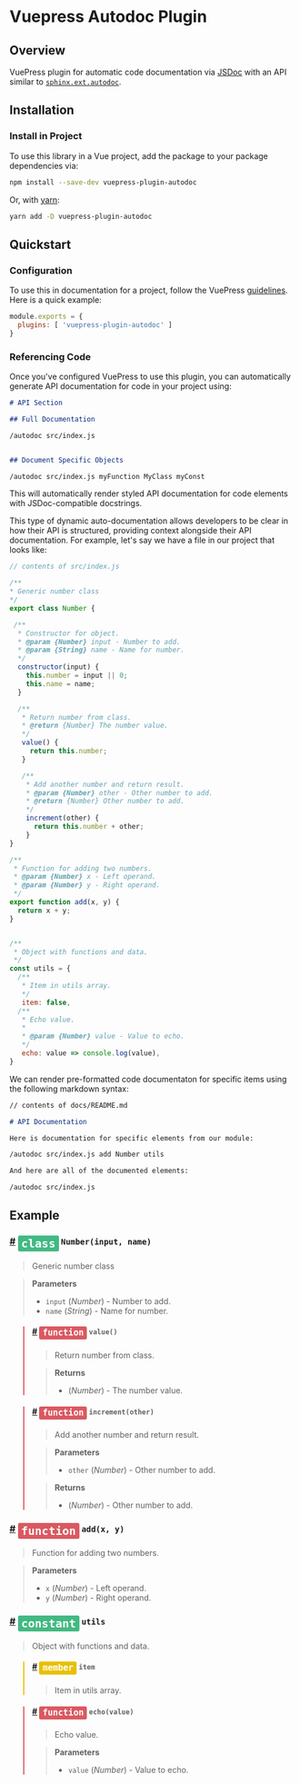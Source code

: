 # Vuepress Autodoc Plugin

## Overview

VuePress plugin for automatic code documentation via [JSDoc](https://jsdoc.app/) with an API similar to [`sphinx.ext.autodoc`](http://www.sphinx-doc.org/en/master/usage/extensions/autodoc.html).


## Installation

### Install in Project

To use this library in a Vue project, add the package to your package dependencies via:

```bash
npm install --save-dev vuepress-plugin-autodoc
```

Or, with [yarn](https://yarnpkg.com/):

```bash
yarn add -D vuepress-plugin-autodoc
```


## Quickstart

### Configuration

To use this in documentation for a project, follow the VuePress [guidelines](https://vuepress.vuejs.org/plugin/using-a-plugin.html#use-plugins-from-a-dependency). Here is a quick example:

```javascript
module.exports = {
  plugins: [ 'vuepress-plugin-autodoc' ]
}
```

### Referencing Code

Once you've configured VuePress to use this plugin, you can automatically generate API documentation for code in your project using:


```markdown
# API Section

## Full Documentation

/autodoc src/index.js


## Document Specific Objects

/autodoc src/index.js myFunction MyClass myConst

```

This will automatically render styled API documentation for code elements with JSDoc-compatible docstrings.

This type of dynamic auto-documentation allows developers to be clear in how their API is structured, providing context alongside their API documentation. For example, let's say we have a file in our project that looks like:

```javascript
// contents of src/index.js

/**
* Generic number class
*/
export class Number {

 /**
  * Constructor for object.
  * @param {Number} input - Number to add.
  * @param {String} name - Name for number.
  */
  constructor(input) {
    this.number = input || 0;
    this.name = name;
  }

  /**
   * Return number from class.
   * @return {Number} The number value.
   */
   value() {
     return this.number;
   }

   /**
    * Add another number and return result.
    * @param {Number} other - Other number to add.
    * @return {Number} Other number to add.
    */
    increment(other) {
      return this.number + other;
    }
}

/**
 * Function for adding two numbers.
 * @param {Number} x - Left operand.
 * @param {Number} y - Right operand.
 */
export function add(x, y) {
  return x + y;
}


/**
 * Object with functions and data.
 */
const utils = {
  /**
   * Item in utils array.
   */
   item: false,
  /**
   * Echo value.
   *
   * @param {Number} value - Value to echo.
   */
   echo: value => console.log(value),
}
```

We can render pre-formatted code documentaton for specific items using the following markdown syntax:

```markdown
// contents of docs/README.md

# API Documentation

Here is documentation for specific elements from our module:

/autodoc src/index.js add Number utils

And here are all of the documented elements:

/autodoc src/index.js

```

## Example

<div class="autodoc">
<h3 id="Number">
 <a href="#Number" class="header-anchor">#</a>
 <span class="badge tip" style="vertical-align: top;">class</span>
 <code>Number(input, name)</code>
</h3>
<blockquote><p>Generic number class</p></blockquote>
<blockquote>
<p><strong>Parameters</strong></p>
<ul>
<li><code>input</code> (<em>Number</em>) - Number to add.</li>
<li><code>name</code> (<em>String</em>) - Name for number.</li>
</ul>
</blockquote>
<blockquote class="scoped error">
<div class="autodoc">
<h4 id="value">
 <a href="#value" class="header-anchor">#</a>
 <span class="badge error" style="vertical-align: top;">function</span>
 <code>value()</code>
</h4>
<blockquote><p>Return number from class.</p></blockquote>
<blockquote>
<p><strong>Returns</strong></p>
<ul>
<li> (<em>Number</em>) - The number value.</li>
</ul>
</blockquote>
</div>
</blockquote>
<blockquote class="scoped error">
<div class="autodoc">
<h4 id="increment">
 <a href="#increment" class="header-anchor">#</a>
 <span class="badge error" style="vertical-align: top;">function</span>
 <code>increment(other)</code>
</h4>
<blockquote><p>Add another number and return result.</p></blockquote>
<blockquote>
<p><strong>Parameters</strong></p>
<ul>
<li><code>other</code> (<em>Number</em>) - Other number to add.</li>
</ul>
</blockquote>
<blockquote>
<p><strong>Returns</strong></p>
<ul>
<li> (<em>Number</em>) - Other number to add.</li>
</ul>
</blockquote>
</div>
</blockquote>
</div>
<div class="autodoc">
<h3 id="add">
 <a href="#add" class="header-anchor">#</a>
 <span class="badge error" style="vertical-align: top;">function</span>
 <code>add(x, y)</code>
</h3>
<blockquote><p>Function for adding two numbers.</p></blockquote>
<blockquote>
<p><strong>Parameters</strong></p>
<ul>
<li><code>x</code> (<em>Number</em>) - Left operand.</li>
<li><code>y</code> (<em>Number</em>) - Right operand.</li>
</ul>
</blockquote>
</div>
<div class="autodoc">
<h3 id="utils">
 <a href="#utils" class="header-anchor">#</a>
 <span class="badge tip" style="vertical-align: top;">constant</span>
 <code>utils</code>
</h3>
<blockquote><p>Object with functions and data.</p></blockquote>
<blockquote class="scoped warning">
<div class="autodoc">
<h4 id="item">
 <a href="#item" class="header-anchor">#</a>
 <span class="badge warning" style="vertical-align: top;">member</span>
 <code>item</code>
</h4>
<blockquote><p>Item in utils array.</p></blockquote>
</div>
</blockquote>
<blockquote class="scoped error">
<div class="autodoc">
<h4 id="echo">
 <a href="#echo" class="header-anchor">#</a>
 <span class="badge error" style="vertical-align: top;">function</span>
 <code>echo(value)</code>
</h4>
<blockquote><p>Echo value.</p></blockquote>
<blockquote>
<p><strong>Parameters</strong></p>
<ul>
<li><code>value</code> (<em>Number</em>) - Value to echo.</li>
</ul>
</blockquote>
</div>
</blockquote>
</div>

<style>
.badge {
  display: inline-block;
  font-size: 20px;
  font-family: monospace;
  height: 28px;
  line-height: 28px;
  border-radius: 3px;
  padding: 0 6px;
  color: #fff;
  background-color: #42b983;
}
.scoped .badge,
blockquote .badge {
  font-size: 15px;
  height: 23px;
  line-height: 23px;
}
.badge.warning {
  background-color: #e7c000;
}
.badge.error {
  background-color: #da5961;
}
.badge.tip {
  background-color: #42b983;
}
blockquote.scoped.warning {
  border-color: #e7c000;
}
blockquote.scoped.error {
  border-color: #da5961;
}
blockquote.scoped.tip {
  border-color: #42b983;
}

</style>

